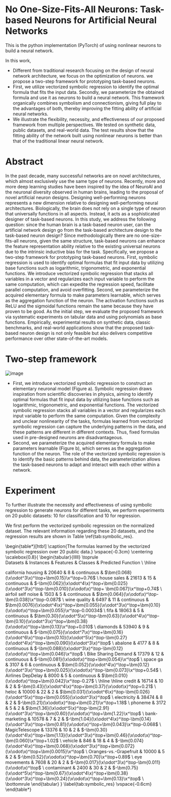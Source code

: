 # No One-Size-Fits-All Neurons: Task-based Neurons for Artificial Neural Networks
This is the python implementation (PyTorch) of using nonlinear neurons to build a neural network.

In this work,
+ Different from traditional research focusing on the design of neural network architecture, we focus on the optimization of neurons. we propose a two-step framework for prototyping task-based neurons. 
+ First, we utilize vectorized symbolic regression to identify the optimal formula that fits the input data. Secondly, we parameterize the obtained formula and use it as neurons to build a neural network. This framework organically combines symbolism and connectionism, giving full play to the advantages of both, thereby improving the fitting ability of artificial neural networks.
+ We illustrate the flexibility, necessity, and effectiveness of our proposed framework from multiple perspectives. We tested on synthetic data, public datasets, and real-world data. The test results show that the fitting ability of the network built using nonlinear neurons is better than that of the traditional linear neural network.

# Abstract
In the past decade, many successful networks are on novel architectures, which almost exclusively use the same type of
neurons. Recently, more and more deep learning studies have been inspired by the idea of NeuroAI and the neuronal diversity
observed in human brains, leading to the proposal of novel artificial neuron designs. Designing well-performing neurons represents a new dimension relative to designing well-performing neural architectures. Biologically, the brain does not rely on a single type of neuron that universally functions in all aspects. Instead, it acts as a sophisticated designer of task-based neurons. In this study, we address the following question: since the human brain is a task-based neuron user, can the artificial network design go from the task-based architecture design to the task-based neuron design? Since methodologically there are no one-size-fits-all neurons, given the same structure, task-based neurons can enhance the feature representation ability relative to the existing universal neurons due to the intrinsic inductive bias for the task. Specifically, we propose a two-step framework for prototyping task-based neurons. First, symbolic regression is used to identify optimal formulas that fit input data by utilizing base functions such as logarithmic, trigonometric, and exponential functions. We introduce vectorized symbolic regression that stacks all variables in a vector and regularizes each input variable to perform the same computation, which can expedite the regression speed, facilitate parallel computation, and avoid overfitting. Second, we parameterize the acquired elementary formula to make parameters learnable, which serves as the aggregation function of the neuron. The activation functions such as ReLU and the sigmoidal functions remain the same because they have proven to be good. As the initial step, we evaluate the proposed framework via systematic experiments on tabular data and using polynomials as base functions. Empirically, experimental results on synthetic data, classic benchmarks, and real-world applications show that the proposed task-based neuron design is not only feasible but also delivers competitive performance over other state-of-the-art models. 

# Two-step framework
![image](https://github.com/NewT123-WM/Task_based_neurons/blob/main/framework.png)
+ First, we introduce vectorized symbolic regression to construct an elementary neuronal model (Figure a). Symbolic regression draws inspiration from scientific discoveries in physics, aiming to identify optimal formulas that fit input data by utilizing base functions such as logarithmic, trigonometric, and exponential functions. The vectorized symbolic regression stacks all variables in a vector and regularizes each input variable to perform the same computation. Given the complexity and unclear nonlinearity of the tasks, formulas learned from vectorized symbolic regression can capture the underlying patterns in the data, and these patterns are different in different contexts. Thus, fixed formulas used in pre-designed neurons are disadvantageous.
+ Second, we parameterize the acquired elementary formula to make parameters learnable (Figure b), which serves as the aggregation function of the neuron. The role of the vectorized symbolic regression is to identify the basic patterns behind data, the parameterization allows the task-based neurons to adapt and interact with each other within a network.

# Experiment

To further illustrate the necessity and effectiveness of using symbolic regression to generate neurons for different tasks, we perform experiments on 20 public datasets: 10 for classification and 10 for regression.

We first perform the vectorized symbolic regression on the normalized dataset. The relevant information regarding these 20 datasets, and the regression results are shown in Table \ref{tab:symbolic_res}.

\begin{table*}[htb!]
\caption{The formulas learned by the vectorized symbolic regression over 20 public data.}
\vspace{-0.3cm}
    \centering
   \scalebox{0.8}{ \begin{tabular}{lllll}
        \toprule  
Datasets & Instances & Features & Classes & Predicted Function  \\
        \hline 
       
 california housing & 20640 & 8 & continuous & $\bm{0.068}(\x\odot^3\x)^\top+\bm{0.15}\x^\top+0.76$  \\
 house sales & 21613 & 15 & continuous & $-\bm{0.062}(\x\odot^4\x)^\top+\bm{0.025}(\x\odot^3\x)^\top-\bm{0.010}(\x\odot\x)^\top+ \bm{0.067}\x^\top+0.74$   \\
 airfoil self noise & 1503 & 5 & continuous & $\bm{0.064}(\x\odot\x)^\top-\bm{0.038}\x^\top-0.087$   \\
  wine quality & 6497 & 11 & continuous & $\bm{0.0076}(\x\odot^4\x)^\top+\bm{0.055}(\x\odot^3\x)^\top+\bm{0.10}(\x\odot\x)^\top+\bm{0.055}\x^\top-0.00034$   \\
  fifa & 18063 & 5 & continuous & $\bm{0.30}(\x\odot^5\x)^\top-\bm{0.63}(\x\odot^4\x)^\top-\bm{0.10}(\x\odot^3\x)^\top+\bm{0.38}(\x\odot\x)^\top+\bm{0.13}\x^\top+0.010$   \\
  diamonds & 53940 & 9 & continuous & $-\bm{0.075}(\x\odot^7\x)^\top+\bm{0.16}(\x\odot^6\x)^\top+\bm{0.10}(\x\odot^5\x)^\top-\bm{0.27}(\x\odot^4\x)^\top+\bm{0.090}(\x\odot^3\x)^\top$   \\
  abalone & 4177 & 8 & continuous & $-\bm{0.088}(\x\odot^3\x)^\top-\bm{0.12}(\x\odot\x)^\top+\bm{0.046}\x^\top$   \\
  Bike Sharing Demand & 17379 & 12 & continuous & $-\bm{0.081}(\x\odot\x)^\top+\bm{0.054}\x^\top$   \\
  space ga & 3107 & 6 & continuous & $\bm{0.052}(\x\odot^4\x)^\top+\bm{0.12}(\x\odot^3\x)^\top+\bm{0.025}(\x\odot\x)^\top-\bm{0.073}\x^\top+0.54$   \\
  Airlines DepDelay & 8000 & 5 & continuous & $\bm{0.010}(\x\odot\x)^\top+\bm{0.042}\x^\top-0.27$  \\ \hline \hline
  credit & 16714 & 10 & 2 & $-\bm{0.43}(\x\odot^4\x)^\top+\bm{0.37}(\x\odot\x)^\top+0.21$  \\
  heloc & 10000 & 22 & 2 & $\bm{0.031}(\x\odot^6\x)^\top-\bm{0.026}(\x\odot^5\x)^\top+\bm{0.055}(\x\odot^3\x)^\top$   \\
  electricity & 38474 & 8 & 2 & $-\bm{0.21}(\x\odot\x)^\top+\bm{0.21}\x^\top+1.18$   \\
  phoneme & 3172 & 5 & 2 & $\bm{1.36}(\x\odot^5\x)^\top-\bm{2.91}(\x\odot^3\x)^\top+\bm{0.60}(\x\odot\x)^\top+\bm{1.22}\x^\top$   \\
  bank-marketing & 10578 & 7 & 2 & $-\bm{1.04}(\x\odot^4\x)^\top-\bm{0.14}(\x\odot^3\x)^\top+\bm{0.81}(\x\odot\x)^\top+\bm{0.043}\x^\top-0.068$  \\
 MagicTelescope & 13376 & 10 & 2 & $-\bm{0.30}(\x\odot^4\x)^\top+\bm{1.13}(\x\odot^3\x)^\top+\bm{0.46}(\x\odot\x)^\top-\bm{0.060}\x^\top+1.02$   \\
 vehicle & 846 & 18 & 4 & $-\bm{0.074}(\x\odot^4\x)^\top+\bm{0.068}(\x\odot^3\x)^\top+\bm{0.072}(\x\odot\x)^\top+\bm{0.0015}\x^\top$  \\
 Oranges-vs.-Grapefruit & 10000 & 5 & 2 & $-\bm{0.52}(\x\odot\x)^\top+\bm{0.70}\x^\top+0.89$   \\
 eye movements & 7608 & 20 & 2 & $-\bm{0.017}(\x\odot^3\x)^\top-\bm{0.011}(\x\odot\x)^\top$   \\
contaminant & 2400 & 30 & 2 & $-\bm{0.75}(\x\odot^5\x)^\top-\bm{0.67}(\x\odot^4\x)^\top+\bm{0.38}(\x\odot^3\x)^\top+\bm{0.24}(\x\odot\x)^\top+\bm{0.13}\x^\top$   \\
        \bottomrule 
    \end{tabular}   } 
    \label{tab:symbolic_res}
    \vspace{-0.6cm}
\end{table*}
